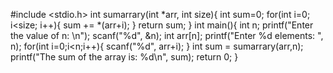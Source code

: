 #include <stdio.h>
int sumarrary(int *arr, int size){
    int sum=0;
    for(int i=0; i<size; i++){
        sum += *(arr+i);
    }
    return sum;
}
int main(){
    int n;
    printf("Enter the value of n: \n");
    scanf("%d", &n);
    int arr[n];
    printf("Enter %d elements: ", n);
    for(int i=0;i<n;i++){
        scanf("%d", arr+i);
    }
    int sum = sumarrary(arr,n);
    printf("The sum of the array is: %d\n", sum);
    return 0;
}
